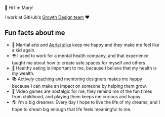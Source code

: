 <p align="center">

👋 Hi I'm Mary!

I work at GitHub's [Growth Design team](https://github.com/github/brand-marketing-design/) ❤️


## Fun facts about me 
- 🥊 Martial arts and [Aerial silks](https://www.instagram.com/p/CiGvr-Lpzog/) keep me happy and they make me feel like a kid again. 
- ⛑ I used to work for a mental health company, and that experience taught me about how to create safe spaces for myself and others.  
- 🥝 Healthy eating is important to me, because I believe that my health is my wealth. 
- 📚 Actively [coaching](https://medium.com/@Maryhehehe/the-impact-of-coaching-cafa3104d40c) and mentoring designers makes me happy because I can make an impact on someone by helping them grow. 
- 👾 Video games are nostalgic for me, they remind me of the fun times from childhood, and playing them keeps me curious and happy. 
- 🌎 I'm a big dreamer. Every day I hope to live the life of my dreams, and I hope to dream big enough that life feels meaningful to me. 

</p>
